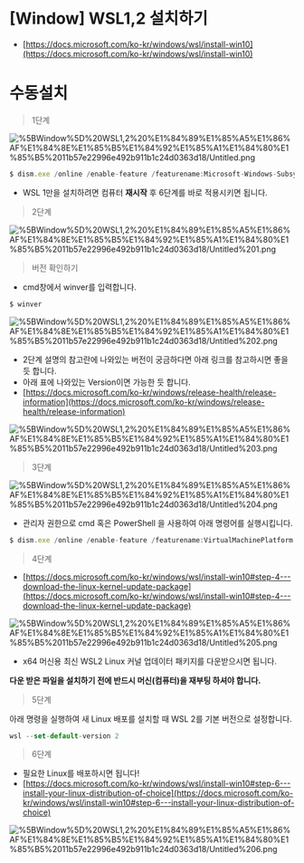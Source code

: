 # [Window] WSL1,2 설치하기

- [https://docs.microsoft.com/ko-kr/windows/wsl/install-win10](https://docs.microsoft.com/ko-kr/windows/wsl/install-win10)

# 수동설치

> 1단계

![%5BWindow%5D%20WSL1,2%20%E1%84%89%E1%85%A5%E1%86%AF%E1%84%8E%E1%85%B5%E1%84%92%E1%85%A1%E1%84%80%E1%85%B5%2011b57e22996e492b911b1c24d0363d18/Untitled.png](%5BWindow%5D%20WSL1,2%20%E1%84%89%E1%85%A5%E1%86%AF%E1%84%8E%E1%85%B5%E1%84%92%E1%85%A1%E1%84%80%E1%85%B5%2011b57e22996e492b911b1c24d0363d18/Untitled.png)

```jsx
$ dism.exe /online /enable-feature /featurename:Microsoft-Windows-Subsystem-Linux /all /norestart
```

- WSL 1만을 설치하려면 컴퓨터 **재시작** 후 6단계를 바로 적용시키면 됩니다.

> 2단계

![%5BWindow%5D%20WSL1,2%20%E1%84%89%E1%85%A5%E1%86%AF%E1%84%8E%E1%85%B5%E1%84%92%E1%85%A1%E1%84%80%E1%85%B5%2011b57e22996e492b911b1c24d0363d18/Untitled%201.png](%5BWindow%5D%20WSL1,2%20%E1%84%89%E1%85%A5%E1%86%AF%E1%84%8E%E1%85%B5%E1%84%92%E1%85%A1%E1%84%80%E1%85%B5%2011b57e22996e492b911b1c24d0363d18/Untitled%201.png)

> 버전 확인하기

- cmd창에서 winver를 입력합니다.

```jsx
$ winver
```

![%5BWindow%5D%20WSL1,2%20%E1%84%89%E1%85%A5%E1%86%AF%E1%84%8E%E1%85%B5%E1%84%92%E1%85%A1%E1%84%80%E1%85%B5%2011b57e22996e492b911b1c24d0363d18/Untitled%202.png](%5BWindow%5D%20WSL1,2%20%E1%84%89%E1%85%A5%E1%86%AF%E1%84%8E%E1%85%B5%E1%84%92%E1%85%A1%E1%84%80%E1%85%B5%2011b57e22996e492b911b1c24d0363d18/Untitled%202.png)

- 2단계 설명의 참고란에 나와있는 버전이 궁금하다면 아래 링크를 참고하시면 좋을 듯 합니다.
- 아래 표에 나와있는 Version이면 가능한 듯 합니다.
- [https://docs.microsoft.com/ko-kr/windows/release-health/release-information](https://docs.microsoft.com/ko-kr/windows/release-health/release-information)

![%5BWindow%5D%20WSL1,2%20%E1%84%89%E1%85%A5%E1%86%AF%E1%84%8E%E1%85%B5%E1%84%92%E1%85%A1%E1%84%80%E1%85%B5%2011b57e22996e492b911b1c24d0363d18/Untitled%203.png](%5BWindow%5D%20WSL1,2%20%E1%84%89%E1%85%A5%E1%86%AF%E1%84%8E%E1%85%B5%E1%84%92%E1%85%A1%E1%84%80%E1%85%B5%2011b57e22996e492b911b1c24d0363d18/Untitled%203.png)

> 3단계

![%5BWindow%5D%20WSL1,2%20%E1%84%89%E1%85%A5%E1%86%AF%E1%84%8E%E1%85%B5%E1%84%92%E1%85%A1%E1%84%80%E1%85%B5%2011b57e22996e492b911b1c24d0363d18/Untitled%204.png](%5BWindow%5D%20WSL1,2%20%E1%84%89%E1%85%A5%E1%86%AF%E1%84%8E%E1%85%B5%E1%84%92%E1%85%A1%E1%84%80%E1%85%B5%2011b57e22996e492b911b1c24d0363d18/Untitled%204.png)

- 관리자 권한으로 cmd  혹은  PowerShell 을 사용하여 아래 명령어를 실행시킵니다.

```jsx
$ dism.exe /online /enable-feature /featurename:VirtualMachinePlatform /all /norestart
```

> 4단계

- [https://docs.microsoft.com/ko-kr/windows/wsl/install-win10#step-4---download-the-linux-kernel-update-package](https://docs.microsoft.com/ko-kr/windows/wsl/install-win10#step-4---download-the-linux-kernel-update-package)

![%5BWindow%5D%20WSL1,2%20%E1%84%89%E1%85%A5%E1%86%AF%E1%84%8E%E1%85%B5%E1%84%92%E1%85%A1%E1%84%80%E1%85%B5%2011b57e22996e492b911b1c24d0363d18/Untitled%205.png](%5BWindow%5D%20WSL1,2%20%E1%84%89%E1%85%A5%E1%86%AF%E1%84%8E%E1%85%B5%E1%84%92%E1%85%A1%E1%84%80%E1%85%B5%2011b57e22996e492b911b1c24d0363d18/Untitled%205.png)

- x64 머신용 최신 WSL2 Linux 커널 업데이터 패키지를 다운받으시면 됩니다.

**다운 받은 파일을 설치하기 전에 반드시 머신(컴퓨터)을 재부팅 하셔야 합니다.**

> 5단계

아래 명령을 실행하여 새 Linux 배포를 설치할 때 WSL 2를 기본 버전으로 설정합니다.

```jsx
wsl --set-default-version 2
```

> 6단계

- 필요한 Linux를 배포하시면 됩니다!
- [https://docs.microsoft.com/ko-kr/windows/wsl/install-win10#step-6---install-your-linux-distribution-of-choice](https://docs.microsoft.com/ko-kr/windows/wsl/install-win10#step-6---install-your-linux-distribution-of-choice)

![%5BWindow%5D%20WSL1,2%20%E1%84%89%E1%85%A5%E1%86%AF%E1%84%8E%E1%85%B5%E1%84%92%E1%85%A1%E1%84%80%E1%85%B5%2011b57e22996e492b911b1c24d0363d18/Untitled%206.png](%5BWindow%5D%20WSL1,2%20%E1%84%89%E1%85%A5%E1%86%AF%E1%84%8E%E1%85%B5%E1%84%92%E1%85%A1%E1%84%80%E1%85%B5%2011b57e22996e492b911b1c24d0363d18/Untitled%206.png)